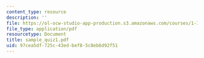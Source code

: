 ```yaml
---
content_type: resource
description: ''
file: https://ol-ocw-studio-app-production.s3.amazonaws.com/courses/1-124j-foundations-of-software-engineering-fall-2000/97cea5df725c43edbef85c8eb6d92f51_sample_quiz1.pdf
file_type: application/pdf
resourcetype: Document
title: sample_quiz1.pdf
uid: 97cea5df-725c-43ed-bef8-5c8eb6d92f51
---
```

